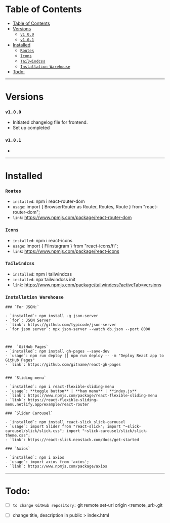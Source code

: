 # Table of Contents
- [Table of Contents](#table-of-contents)
- [Versions](#versions)
    - [`v1.0.0`](#v100)
    - [`v1.0.1`](#v101)
- [Installed](#installed)
    - [`Routes`](#routes)
    - [`Icons`](#icons)
    - [`Tailwindcss`](#tailwindcss)
    - [`Installation Warehouse`](#installation-warehouse)
- [Todo:](#todo)

---

# Versions

### `v1.0.0`
- Initiated changelog file for frontend.
- Set up completed

### `v1.0.1`
- 

---


# Installed

###  `Routes`

- `installed`: npm i react-router-dom
- `usage`: import { BrowserRouter as Router, Routes, Route } from "react-router-dom"; 
- `link`: https://www.npmjs.com/package/react-router-dom


### `Icons`

- `installed`: npm i react-icons
- `usage`: import { FiInstagram } from "react-icons/fi";
- `link`: https://www.npmjs.com/package/react-icons

### `Tailwindcss`

- `installed`: npm i tailwindcss
- `installed`: npx tailwindcss init
- `link`: https://www.npmjs.com/package/tailwindcss?activeTab=versions


### `Installation Warehouse`
```
### `For JSON:`

- `installed`: npm install -g json-server
- `for`: JSON Server
- `link`: https://github.com/typicode/json-server
- `for json server`: npx json-server --watch db.json --port 8000



###  `GitHub Pages`
- `installed`: npm install gh-pages --save-dev
- `usage`: npm run deploy || npm run deploy -- -m "Deploy React app to GitHub Pages" 
- `link`: https://github.com/gitname/react-gh-pages


### `Sliding menu`

- `installed`: npm i react-flexible-sliding-menu 
- `usage`: **toggle button** | **ham menu** | **index.js**
- `link`: https://www.npmjs.com/package/react-flexible-sliding-menu
- `link`: https://react-flexible-sliding-menu.netlify.app/example/react-router

### `Slider Carousel`

- `installed`: npm install react-slick slick-carousel
- `usage`: import Slider from "react-slick"; import "~slick-carousel/slick/slick.css"; import "~slick-carousel/slick/slick-theme.css";
- `link`: https://react-slick.neostack.com/docs/get-started

### `Axios`

- `installed`: npm i axios
- `usage`: import axios from 'axios';
- `link`: https://www.npmjs.com/package/axios

```
---

# Todo:
- [ ] `to change GitHub repository:` git remote set-url origin <remote_url>.git
- [ ] change title, description in public > index.html



<!-- CheatCodes: -->
<!-- To do done: alt + c || alt + s -->
<!-- Table of contents: ctrl + shift + p, Create Table of Contents -->
<!-- Preview: ctrl + shift + v -->
